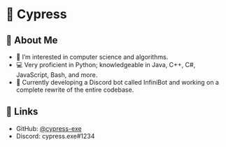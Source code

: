 # 🌲 Cypress

## 👤 About Me
- 👀 I’m interested in computer science and algorithms.
- 💻 Very proficient in Python; knowledgeable in Java, C++, C#, JavaScript, Bash, and more.
- 🤖 Currently developing a Discord bot called InfiniBot and working on a complete rewrite of the entire codebase.

## 🔗 Links
- GitHub: [@cypress-exe](https://github.com/cypress-exe)
- Discord: cypress.exe#1234

<!---
Cypress4382/Cypress4382 is a ✨ special ✨ repository because its `README.md` (this file) appears on your GitHub profile.
You can click the Preview link to take a look at your changes.
--->
